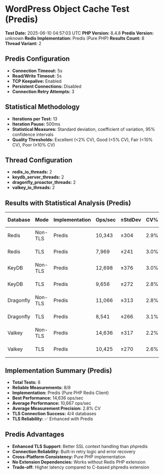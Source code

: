 # WordPress Object Cache Test (Predis)

**Test Date:** 2025-06-10 04:57:03 UTC
**PHP Version:** 8.4.8
**Predis Version:** unknown
**Redis Implementation:** Predis (Pure PHP)
**Results Count:** 8
**Thread Variant:** 2

## Predis Configuration

- **Connection Timeout:** 5s
- **Read/Write Timeout:** 5s
- **TCP Keepalive:** Enabled
- **Persistent Connections:** Disabled
- **Connection Retry Attempts:** 3

## Statistical Methodology

- **Iterations per Test:** 13
- **Iteration Pause:** 500ms
- **Statistical Measures:** Standard deviation, coefficient of variation, 95% confidence intervals
- **Quality Thresholds:** Excellent (<2% CV), Good (<5% CV), Fair (<10% CV), Poor (≥10% CV)

## Thread Configuration

- **redis_io_threads:** 2
- **keydb_server_threads:** 2
- **dragonfly_proactor_threads:** 2
- **valkey_io_threads:** 2

## Results with Statistical Analysis (Predis)

| Database | Mode | Implementation | Ops/sec | ±StdDev | CV% | Quality | Latency(ms) | ±StdDev | P95 Lat | P99 Lat | 95% CI | Iterations |
| --- | --- | --- | --- | --- | --- | --- | --- | --- | --- | --- | --- | --- | 
| Redis | Non-TLS | Predis | 10,343 | ±304 | 2.9% | 🟡 good | 0.096 | ±0.003 | 0.139 | 0.165 | 10,174-10,511 | 13 |
| Redis | TLS | Predis | 7,969 | ±241 | 3.0% | 🟡 good | 0.125 | ±0.004 | 0.176 | 0.213 | 7,835-8,102 | 13 |
| KeyDB | Non-TLS | Predis | 12,698 | ±376 | 3.0% | 🟡 good | 0.078 | ±0.003 | 0.122 | 0.142 | 12,490-12,907 | 13 |
| KeyDB | TLS | Predis | 9,656 | ±272 | 2.8% | 🟡 good | 0.103 | ±0.003 | 0.152 | 0.179 | 9,506-9,807 | 13 |
| Dragonfly | Non-TLS | Predis | 11,066 | ±313 | 2.8% | 🟡 good | 0.090 | ±0.003 | 0.138 | 0.165 | 10,893-11,240 | 13 |
| Dragonfly | TLS | Predis | 8,541 | ±266 | 3.1% | 🟡 good | 0.117 | ±0.004 | 0.173 | 0.206 | 8,393-8,688 | 13 |
| Valkey | Non-TLS | Predis | 14,636 | ±317 | 2.2% | 🟡 good | 0.068 | ±0.002 | 0.109 | 0.126 | 14,460-14,812 | 13 |
| Valkey | TLS | Predis | 10,425 | ±270 | 2.6% | 🟡 good | 0.095 | ±0.003 | 0.145 | 0.170 | 10,275-10,574 | 13 |

## Implementation Summary (Predis)

- **Total Tests:** 8
- **Reliable Measurements:** 8/8
- **Implementation:** Predis (Pure PHP Redis Client)
- **Best Performance:** 14,636 ops/sec
- **Average Performance:** 10,667 ops/sec
- **Average Measurement Precision:** 2.8% CV
- **TLS Connection Success:** 4/4 databases
- **TLS Reliability:** ✅ Enhanced with Predis

## Predis Advantages

- **Enhanced TLS Support:** Better SSL context handling than phpredis
- **Connection Reliability:** Built-in retry logic and error recovery
- **Cross-Platform Consistency:** Pure PHP implementation
- **No Extension Dependencies:** Works without Redis PHP extension
- **Trade-off:** Higher latency compared to C-based phpredis extension
